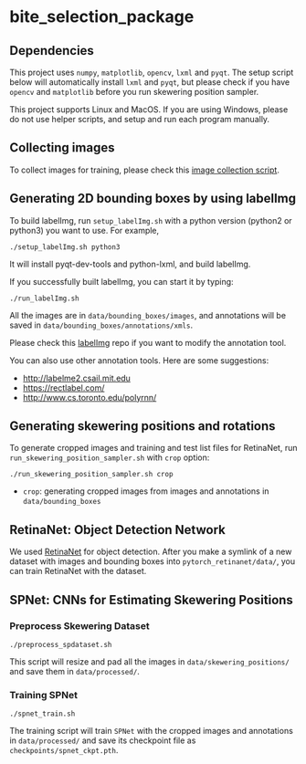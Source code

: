 # bite_selection_package

## Dependencies
This project uses `numpy`, `matplotlib`, `opencv`, `lxml` and `pyqt`. The setup script below will automatically install `lxml` and `pyqt`, but please check if you have `opencv` and `matplotlib` before you run skewering position sampler.

This project supports Linux and MacOS. If you are using Windows, please do not use helper scripts, and setup and run each program manually.


## Collecting images
To collect images for training, please check this [image collection script](https://github.com/personalrobotics/image_collector).


## Generating 2D bounding boxes by using labelImg
To build labelImg, run `setup_labelImg.sh` with a python version (python2 or python3) you want to use. For example,
```
./setup_labelImg.sh python3
```
It will install pyqt-dev-tools and python-lxml, and build labelImg.

If you successfully built labelImg, you can start it by typing:
```
./run_labelImg.sh
```

All the images are in `data/bounding_boxes/images`, and annotations will be saved in `data/bounding_boxes/annotations/xmls`.

Please check this [labelImg](https://github.com/personalrobotics/labelImg) repo if you want to modify the annotation tool.

You can also use other annotation tools. Here are some suggestions:
* http://labelme2.csail.mit.edu
* https://rectlabel.com/
* http://www.cs.toronto.edu/polyrnn/


## Generating skewering positions and rotations
To generate cropped images and training and test list files for RetinaNet, run `run_skewering_position_sampler.sh` with `crop` option:
```
./run_skewering_position_sampler.sh crop
```
- `crop`: generating cropped images from images and annotations in `data/bounding_boxes`


## RetinaNet: Object Detection Network
We used [RetinaNet](https://github.com/personalrobotics/pytorch_retinanet) for object detection. After you make a symlink of a new dataset with images and bounding boxes into `pytorch_retinanet/data/`, you can train RetinaNet with the dataset.


## SPNet: CNNs for Estimating Skewering Positions

### Preprocess Skewering Dataset
```
./preprocess_spdataset.sh
```
This script will resize and pad all the images in `data/skewering_positions/` and save them in `data/processed/`.

### Training SPNet
```
./spnet_train.sh
```
The training script will train `SPNet` with the cropped images and annotations in `data/processed/` and save its checkpoint file as `checkpoints/spnet_ckpt.pth`.
